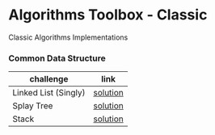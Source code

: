 # Algorithms Toolbox - Classic 
  
Classic Algorithms Implementations


### Common Data Structure

| challenge | link | 
|---|---|
| Linked List (Singly) |  [solution](classic/singly-linked-list) |
| Splay Tree |  [solution](classic/splay-tree) |
| Stack |  [solution](classic/stack) |